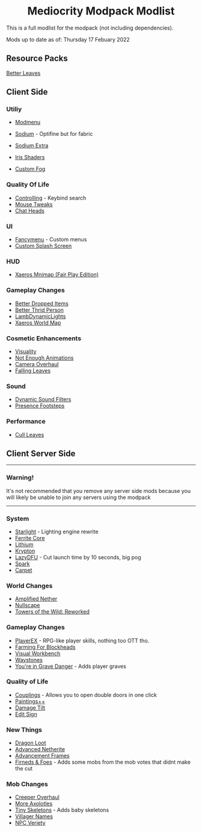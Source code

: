 <h1 align=center> Mediocrity Modpack Modlist </h1> 

This is a full modlist for the modpack (not including dependencies).

Mods up to date as of: Thursday 17 Febuary 2022

## Resource Packs

[Better Leaves](https://www.curseforge.com/minecraft/texture-packs/motschens-better-leaves)

## Client Side

### Utiliy

- [Modmenu](https://www.curseforge.com/minecraft/mc-mods/modmenu)
- [Sodium](https://www.curseforge.com/minecraft/mc-mods/sodium) - Optifine but for fabric
- [Sodium Extra](https://www.curseforge.com/minecraft/mc-mods/sodium-extra)
- [Iris Shaders](https://www.curseforge.com/minecraft/mc-mods/irisshaders)

- [Custom Fog](https://www.curseforge.com/minecraft/mc-mods/custom-fog)

### Quality Of Life

- [Controlling](https://www.curseforge.com/minecraft/mc-mods/controlling) - Keybind search
- [Mouse Tweaks](https://www.curseforge.com/minecraft/mc-mods/mouse-tweaks)
- [Chat Heads](https://www.curseforge.com/minecraft/mc-mods/chat-heads)

### UI

- [Fancymenu](https://www.curseforge.com/minecraft/mc-mods/fancymenu-forge) - Custom menus
- [Custom Splash Screen](https://www.curseforge.com/minecraft/mc-mods/custom-splash-screen)

### HUD

- [Xaeros Mnimap (Fair Play Edition)](https://www.curseforge.com/minecraft/mc-mods/xaeros-minimap)

### Gameplay Changes

- [Better Dropped Items](https://www.curseforge.com/minecraft/mc-mods/better-dropped-items)
- [Better Thrid Person](https://www.curseforge.com/minecraft/mc-mods/better-third-person)
- [LambDynamicLights](https://www.curseforge.com/minecraft/mc-mods/lambdynamiclights)
- [Xaeros World Map](https://www.curseforge.com/minecraft/mc-mods/xaeros-world-map)

### Cosmetic Enhancements

- [Visuality](https://www.curseforge.com/minecraft/mc-mods/visuality)
- [Not Enough Animations](https://www.curseforge.com/minecraft/mc-mods/not-enough-animations)
- [Camera Overhaul](https://www.curseforge.com/minecraft/mc-mods/cameraoverhaul)
- [Falling Leaves](https://www.curseforge.com/minecraft/mc-mods/falling-leaves-fabric)

### Sound

- [Dynamic Sound Filters](https://www.curseforge.com/minecraft/mc-mods/dynamic-sound-filters)
- [Presence Footsteps](https://www.curseforge.com/minecraft/mc-mods/presence-footsteps)


### Performance

- [Cull Leaves](https://www.curseforge.com/minecraft/mc-mods/cull-leaves)


## Client Server Side
___
### Warning!
It's not recommended that you remove any server side mods because you will likely be unable to join any servers using the modpack
___

### System

- [Starlight](https://www.curseforge.com/minecraft/mc-mods/starlight/download/3554912) - Lighting engine rewrite
- [Ferrite Core](https://www.curseforge.com/minecraft/mc-mods/ferritecore-fabric)
- [Lithium](https://www.curseforge.com/minecraft/mc-mods/lithium/files/all)
- [Krypton](https://www.curseforge.com/minecraft/mc-mods/krypton)
- [LazyDFU](https://modrinth.com/mod/lazydfu) - Cut launch time by 10 seconds, big pog
- [Spark](https://spark.lucko.me/)
- [Carpet](https://www.curseforge.com/minecraft/mc-mods/carpet/files/all)

### World Changes

- [Amplified Nether](https://www.curseforge.com/minecraft/mc-mods/amplified-nether)
- [Nullscape](https://www.curseforge.com/minecraft/mc-mods/nullscape-end-reborn)
- [Towers of the Wild: Reworked](https://www.curseforge.com/minecraft/mc-mods/towers-of-the-wild-reworked)

### Gameplay Changes

- [PlayerEX](https://www.curseforge.com/minecraft/mc-mods/playerex) - RPG-like player skills, nothing too OTT tho.
- [Farming For Blockheads](https://www.curseforge.com/minecraft/mc-mods/farming-for-blockheads)
- [Visual Workbench](https://www.curseforge.com/minecraft/mc-mods/visual-workbench-fabric)
- [Waystones](https://www.curseforge.com/minecraft/mc-mods/waystones-fabric)
- [You're in Grave Danger](https://www.curseforge.com/minecraft/mc-mods/youre-in-grave-danger?page=2) - Adds player graves


### Quality of Life

- [Couplings](https://www.curseforge.com/minecraft/mc-mods/couplings) - Allows you to open double doors in one click
- [Paintings++](https://www.curseforge.com/minecraft/mc-mods/paintings)
- [Damage Tilt](https://www.curseforge.com/minecraft/mc-mods/damage-tilt)
- [Edit Sign](https://www.curseforge.com/minecraft/mc-mods/edit-sign)

### New Things

- [Dragon Loot](https://www.curseforge.com/minecraft/mc-mods/dragonloot)
- [Advanced Netherite](https://www.curseforge.com/minecraft/mc-mods/advanced-netherite-fabric)
- [Advancement Frames](https://www.curseforge.com/minecraft/mc-mods/advancement-frames)
- [Firneds & Foes](https://www.curseforge.com/minecraft/mc-mods/friends-and-foes) - Adds some mobs from the mob votes that didnt make the cut

### Mob Changes

- [Creeper Overhaul](https://www.curseforge.com/minecraft/mc-mods/creeper-overhaul)
- [More Axolotles](https://www.curseforge.com/minecraft/mc-mods/more-axolotls)
- [Tiny Skeletons](https://www.curseforge.com/minecraft/mc-mods/tiny-skeletons-fabric) - Adds baby skeletons
- [Villager Names](https://www.curseforge.com/minecraft/mc-mods/villager-names-fabric-version)
- [NPC Veriety](https://www.curseforge.com/minecraft/mc-mods/npc-variety-port)